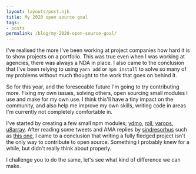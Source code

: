 ```yaml
---
layout: layouts/post.njk
title: My 2020 open source goal
tags:
- posts
permalink: /blog/my-2020-open-source-goal/
---
```


I've realised the more I've been working at project companies how hard it is to show projects on a portfolio. This was true even when I was working at agencies, there was always a NDA in place.
I also came to the conclusion that I've been relying to using `yarn add` or `npm install` to solve so many of my problems without much thought to the work that goes on behind it.

So for this year, and the foreseeable future I'm going to try contributing more. Fixing my own issues, solving others, open sourcing small modules I use and make for my own use. I think this'll have a tiny impact on the community, and also help me improve my own skills, writing code in areas I'm currently not completely comfortable in.

I've started by creating a few small npm modules; [ydmo](https://github.com/nothingrandom/ydmo), [roll](https://github.com/nothingrandom/roll), [varops](https://github.com/nothingrandom/varops), [u8array](https://github.com/nothingrandom/u8array). After reading some tweets and AMA replies by [sindresorhus](https://github.com/sindresorhus) such as [this one](https://github.com/sindresorhus/ama/issues/10), I came to a conclusion that writing a fully fledged project isn't the only way to contribute to open source. Something I probably knew for a while, but didn't really think about properly.

I challenge you to do the same, let's see what kind of difference we can make.